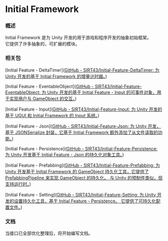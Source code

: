 # Initial Framework

### 概述

Initial Framework 是为 Unity 开发的用于游戏和程序开发的抽象初始框架。  
它提供了许多抽象的，可扩展的模块。

### 相关包

[Initial Feature - DeltaTimer]([GitHub - SIRT43/Initial-Feature-DeltaTimer: 为 Unity 开发的基于 Initial Framework 的增量计时器。](https://github.com/SIRT43/Initial-Feature-DeltaTimer))

[Initial Feature - EventableObject]([GitHub - SIRT43/Initial-Feature-EventableObject: 为 Unity 开发的基于 Initial Feature - Input 的可事件对象，用于实现用户与 GameObject 的交互。](https://github.com/SIRT43/Initial-Feature-EventableObject))

[Initial Feature - Input]([GitHub - SIRT43/Initial-Feature-Input: 为 Unity 开发的基于 UGUI 和 Initial Framework 的 Input 系统。](https://github.com/SIRT43/Initial-Feature-Input))

[Initial Feature - Json]([GitHub - SIRT43/Initial-Feature-Json: 为 Unity 开发，基于 JSONSerialize 封装，它基于 Initial Framework 额外添加了从文件读取的功能。](https://github.com/SIRT43/Initial-Feature-Json))

[Initial Feature - Persistence]([GitHub - SIRT43/Initial-Feature-Persistence: 为 Unity 开发基于 Initial Feature - Json 的持久化对象工具。](https://github.com/SIRT43/Initial-Feature-Persistence))

[Initial Feature - Prefabbing]([GitHub - SIRT43/Initial-Feature-Prefabbing: 为 Unity 开发基于 Initial Framework 的 GameObject 持久化工具，它提供了 PrefabbingPipeline 来实现 GameObject 的持久化。 与 Unity 的预制件类似，但支持运行时。](https://github.com/SIRT43/Initial-Feature-Prefabbing))

[Initial Feature - Setting]([GitHub - SIRT43/Initial-Feature-Setting: 为 Unity 开发的设置持久化工具，基于 Initial Feature - Persistence。 它提供了可持久化配置文件。](https://github.com/SIRT43/Initial-Feature-Setting))

### 文档

当接口已全部优化整理后，将开始编写文档。
